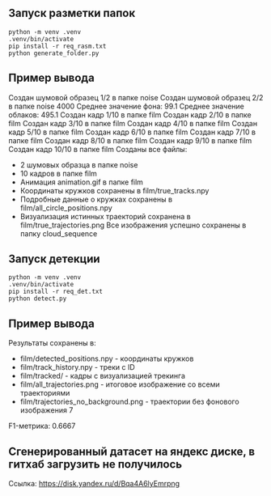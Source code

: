## Запуск разметки папок

```
python -m venv .venv
.venv/bin/activate
pip install -r req_rasm.txt
python generate_folder.py
```

## Пример вывода


Создан шумовой образец 1/2 в папке noise
Создан шумовой образец 2/2 в папке noise
4000
Среднее значение фона: 99.1
Среднее значение облаков: 495.1
Создан кадр 1/10 в папке film
Создан кадр 2/10 в папке film
Создан кадр 3/10 в папке film
Создан кадр 4/10 в папке film
Создан кадр 5/10 в папке film
Создан кадр 6/10 в папке film
Создан кадр 7/10 в папке film
Создан кадр 8/10 в папке film
Создан кадр 9/10 в папке film
Создан кадр 10/10 в папке film
Созданы все файлы:
- 2 шумовых образца в папке noise
- 10 кадров в папке film
- Анимация animation.gif в папке film
- Координаты кружков сохранены в film/true_tracks.npy
- Подробные данные о кружках сохранены в film/all_circle_positions.npy
- Визуализация истинных траекторий сохранена в film/true_trajectories.png
Все изображения успешно сохранены в папку cloud_sequence


## Запуск детекции

```
python -m venv .venv
.venv/bin/activate
pip install -r req_det.txt
python detect.py
```

## Пример вывода


Результаты сохранены в:
- film/detected_positions.npy - координаты кружков
- film/track_history.npy - треки с ID
- film/tracked/ - кадры с визуализацией трекинга
- film/all_trajectories.png - итоговое изображение со всеми траекториями
- film/trajectories_no_background.png - траектории без фонового изображения
7

F1-метрика: 0.6667


## Сгенерированный датасет на яндекс диске, в гитхаб загрузить не получилось

Ссылка: https://disk.yandex.ru/d/Bqa4A6lyEmrpng
